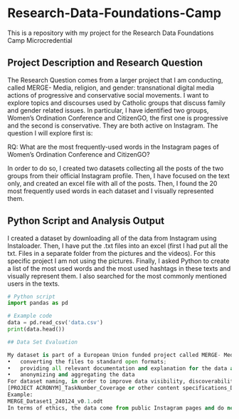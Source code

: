 # Research-Data-Foundations-Camp
This is a repository with my project for the Research Data Foundations Camp Microcredential

## Project Description and Research Question
The Research Question comes from a larger project that I am conducting, called MERGE- Media, religion, and gender: transnational digital media actions of progressive and conservative social movements. I want to explore topics and discourses used by Catholic groups that discuss family and gender related issues. In particular, I have identified two groups, Women’s Ordination Conference and CitizenGO, the first one is progressive and the second is conservative. They are both active on Instagram. The question I will explore first is:

RQ: What are the most frequently-used words in the Instagram pages of Women’s Ordination Conference and CitizenGO?

In order to do so, I created two datasets collecting all the posts of the two groups from their official Instagram profile. Then, I have focused on the text only, and created an excel file with all of the posts. Then, I found the 20 most frequently used words in each dataset and I visually represented them. 


## Python Script and Analysis Output

I created a dataset by downloading all of the data from Instagram using Instaloader. Then, I have put the .txt files into an excel (first I had put all the txt. Files in a separate folder from the pictures and the videos). For this specific project I am not using the pictures. Finally, I asked Python to create a list of the most used words and the most used hashtags in these texts and visually represent them. I also searched for the most commonly mentioned users in the texts. 

```python
# Python script
import pandas as pd

# Example code
data = pd.read_csv('data.csv')
print(data.head())

## Data Set Evaluation

My dataset is part of a European Union funded project called MERGE- Media, religion, and gender: transnational digital media actions of progressive and conservative social movements, under the Marie Skłodowska-Curie Actions (MSCA). Thiis funding scheme requires that all the dataset I create operate under FAIR principles, and that they are made accessible and open access. My host institution is the University of Bologna, that already has an open repository that complies with the FAIR principles, called AMSActa (https://amsacta.unibo.it/). As per my Data Management Plan, I will deposit my data in the trusted data repository AMSActa, which will attribute a unique persistent identifier (PID) to the deposited items [DOI]. In order to make sure that the data comply with FAIR principles, what I will do is:
•	converting the files to standard open formats; 
•	providing all relevant documentation and explanation for the data and the datasets;
•	anonymizing and aggregating the data
For dataset naming, in order to improve data visibility, discoverability, citation and permanent online tracking, the following naming will be chosen:
[PROJECT ACRONYM]_TaskNumber_Coverage or other content specifications_Date(YYYYMMDD)_VersionNumber.fileExtention
Example: 
MERGE_Dataset1_240124_v0.1.odt
In terms of ethics, the data come from public Instagram pages and do not generally contain names of specific users, as they reflect the views of an organization. I will not collect comments, since they can be written by private users that do not wish to have their data analyzed. It is important to notice that the two groups under analysis are campaign organizations, and therefore there is an expectation that they create online content with the intent of making it public. 


